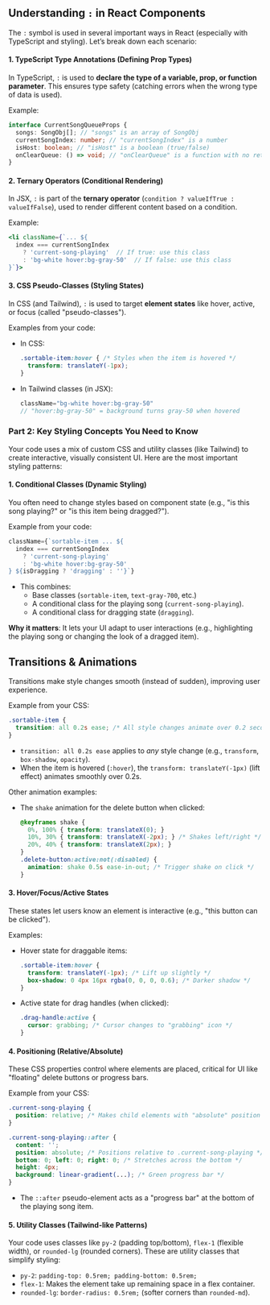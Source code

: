 ## Understanding `:` in React Components  
The `:` symbol is used in several important ways in React (especially with TypeScript and styling). Let’s break down each scenario:  


#### 1. TypeScript Type Annotations (Defining Prop Types)  
In TypeScript, `:` is used to **declare the type of a variable, prop, or function parameter**. This ensures type safety (catching errors when the wrong type of data is used).  

Example:  
```typescript
interface CurrentSongQueueProps {
  songs: SongObj[]; // "songs" is an array of SongObj
  currentSongIndex: number; // "currentSongIndex" is a number
  isHost: boolean; // "isHost" is a boolean (true/false)
  onClearQueue: () => void; // "onClearQueue" is a function with no return value
}
```  


#### 2. Ternary Operators (Conditional Rendering)  
In JSX, `:` is part of the **ternary operator** (`condition ? valueIfTrue : valueIfFalse`), used to render different content based on a condition.  

Example:  
```jsx
<li className={`... ${
  index === currentSongIndex 
    ? 'current-song-playing'  // If true: use this class
    : 'bg-white hover:bg-gray-50'  // If false: use this class
}`}>
```  


#### 3. CSS Pseudo-Classes (Styling States)  
In CSS (and Tailwind), `:` is used to target **element states** like hover, active, or focus (called "pseudo-classes").  

Examples from your code:  
- In CSS:  
  ```css
  .sortable-item:hover { /* Styles when the item is hovered */
    transform: translateY(-1px);
  }
  ```  
- In Tailwind classes (in JSX):  
  ```jsx
  className="bg-white hover:bg-gray-50" 
  // "hover:bg-gray-50" = background turns gray-50 when hovered
  ```  


### Part 2: Key Styling Concepts You Need to Know  
Your code uses a mix of custom CSS and utility classes (like Tailwind) to create interactive, visually consistent UI. Here are the most important styling patterns:  


#### 1. Conditional Classes (Dynamic Styling)  
You often need to change styles based on component state (e.g., "is this song playing?" or "is this item being dragged?").  

Example from your code:  
```jsx
className={`sortable-item ... ${
  index === currentSongIndex 
    ? 'current-song-playing' 
    : 'bg-white hover:bg-gray-50'
} ${isDragging ? 'dragging' : ''}`}
```  
- This combines:  
  - Base classes (`sortable-item`, `text-gray-700`, etc.)  
  - A conditional class for the playing song (`current-song-playing`).  
  - A conditional class for dragging state (`dragging`).  

**Why it matters**: It lets your UI adapt to user interactions (e.g., highlighting the playing song or changing the look of a dragged item).  


## Transitions & Animations  
Transitions make style changes smooth (instead of sudden), improving user experience.  

Example from your CSS:  
```css
.sortable-item {
  transition: all 0.2s ease; /* All style changes animate over 0.2 seconds */
}
```  
- `transition: all 0.2s ease` applies to *any* style change (e.g., `transform`, `box-shadow`, `opacity`).  
- When the item is hovered (`:hover`), the `transform: translateY(-1px)` (lift effect) animates smoothly over 0.2s.  

Other animation examples:  
- The `shake` animation for the delete button when clicked:  
  ```css
  @keyframes shake {
    0%, 100% { transform: translateX(0); }
    10%, 30% { transform: translateX(-2px); } /* Shakes left/right */
    20%, 40% { transform: translateX(2px); }
  }
  .delete-button:active:not(:disabled) {
    animation: shake 0.5s ease-in-out; /* Trigger shake on click */
  }
  ```  


#### 3. Hover/Focus/Active States  
These states let users know an element is interactive (e.g., "this button can be clicked").  

Examples:  
- Hover state for draggable items:  
  ```css
  .sortable-item:hover {
    transform: translateY(-1px); /* Lift up slightly */
    box-shadow: 0 4px 16px rgba(0, 0, 0, 0.6); /* Darker shadow */
  }
  ```  
- Active state for drag handles (when clicked):  
  ```css
  .drag-handle:active {
    cursor: grabbing; /* Cursor changes to "grabbing" icon */
  }
  ```  


#### 4. Positioning (Relative/Absolute)  
These CSS properties control where elements are placed, critical for UI like "floating" delete buttons or progress bars.  

Example from your CSS:  
```css
.current-song-playing {
  position: relative; /* Makes child elements with "absolute" position relative to this */
}

.current-song-playing::after {
  content: '';
  position: absolute; /* Positions relative to .current-song-playing */
  bottom: 0; left: 0; right: 0; /* Stretches across the bottom */
  height: 4px;
  background: linear-gradient(...); /* Green progress bar */
}
```  
- The `::after` pseudo-element acts as a "progress bar" at the bottom of the playing song item.  


#### 5. Utility Classes (Tailwind-like Patterns)  
Your code uses classes like `py-2` (padding top/bottom), `flex-1` (flexible width), or `rounded-lg` (rounded corners). These are utility classes that simplify styling:  

- `py-2`: `padding-top: 0.5rem; padding-bottom: 0.5rem;`  
- `flex-1`: Makes the element take up remaining space in a flex container.  
- `rounded-lg`: `border-radius: 0.5rem;` (softer corners than `rounded-md`).  

